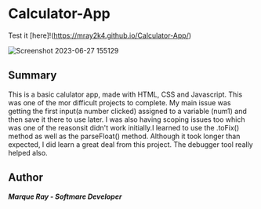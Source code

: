 # Calculator-App

Test it [here]!(https://mray2k4.github.io/Calculator-App/)

![Screenshot 2023-06-27 155129](https://github.com/Mray2k4/Calculator-App/assets/99221965/92dac0d7-e024-4e48-ab1c-cecdce3c9868)

## Summary
This is a basic calulator app, made with HTML, CSS and Javascript. This was one of the mor difficult projects to complete. My main issue was getting the first input(a number clicked) assigned to a variable (num1) and then save it there to use later. I was also having scoping issues too which was one of the reasonsit didn't work initially.I learned to use the .toFix() method as well as the parseFloat() method. Although it took longer than expected, I did learn a great deal from this project. The debugger tool really helped also.

## Author
***Marque Ray - Softmare Developer***
